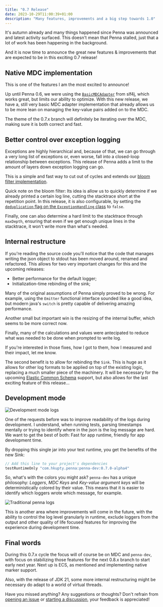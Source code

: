 ```yaml
---
title: "0.7 Release"
date: 2023-10-29T11:00:39+01:00
description: "Many features, improvements and a big step towards 1.0"
---
```


It's autumn already and many things happened since Penna was announced and latest activity surfaced.
This doesn't mean that Penna stalled, just that a lot of work has been happening in the background.

And it is now time to announce the great new features & improvements that are expected to be in this exciting 0.7 release!

<!--more-->

## Native MDC implementation

This is one of the features I am the most excited to announce!

Up until Penna 0.6, we were using the [`BasicMDCAdapter`](https://www.slf4j.org/apidocs/org/slf4j/helpers/BasicMDCAdapter.html) from slf4j, which works great, but limits our ability to optimize.
With this new release, we have a, still very basic MDC adapter implementation that already allows us to be more lean on managing
the key-value pairs added on to the MDC.

The theme of the 0.7.x branch will definitely be iterating over the MDC, making sure it is both correct and fast.

## Better control over exception logging

Exceptions are highly hierarchical and, because of that, we can go through a very long list of exceptions or, even worse, fall into a closed-loop
relationship between exceptions. This release of Penna adds a limit to the amount of layers down exception logging can go.

This is a simple and fast way to cut out of cycles and extends our [bloom filter implementation](https://github.com/hkupty/penna/blob/30015e32d2106d33b39cd235571d461cc495241a/penna-core/src/main/java/penna/core/internals/StackTraceBloomFilter.java).

Quick note on the bloom filter: Its idea is allow us to quickly determine if we already printed a certain log line, cutting the stacktrace short at the repetition point.
In this release, it is also configurable, by setting the [`deduplication` flag on the `ExceptionHandling` class](https://github.com/hkupty/penna/blob/dev/0.7/penna-api/src/main/java/penna/api/config/ExceptionHandling.java) to `false`.

Finally, one can also determine a hard limit to the stacktrace through `maxDepth`, ensuring that even if we get enough unique lines in the stacktrace, it won't write more than
what's needed.

## Internal restructure

If you're reading the source code you'll notice that the code that manages writing the json object to stdout has been moved around, renamed and refactored.
This allows for two very important changes for this and the upcoming releases:

- Better performance for the default logger;
- Initialization-time rebinding of the sink;

Many of the original assumptions of Penna simply proved to be wrong. For example, using the `Emitter` functional interface sounded like a good idea,
but modern java's `switch` is pretty capable of delivering amazing performance.

Another small but important win is the resizing of the internal buffer, which seems to be more correct now.

Finally, many of the calculations and values were antecipated to reduce what was needed to be done when prompted to write log.

If you're interested in those fixes, how I got to them, how I measured and their impact, let me know.

The second benefit is to allow for rebinding the `Sink`. This is huge as it allows for other log formats to be applied on top of the existing logic, replacing a much
smaller piece of the machinery. It will be necessary for the upcoming [Elastic Common Schema](https://www.elastic.co/guide/en/ecs/8.10/ecs-reference.html) support, but also allows for the last exciting feature of this release...

## Development mode

![Development mode logs](/penna/penna-dev.png)

One of the requests before was to improve readability of the logs during development. I understand, when running tests, parsing timestamps mentally or trying to identify where in the json is the log message are hard.
We want to get the best of both: Fast for app runtime, friendly for app development time.

By dropping this single jar into your test runtime, you get the benefits of the new Sink:
```gradle
// Add this line to your project's dependencies
testRuntimeOnly "com.hkupty.penna:penna-dev:0.7.0-alpha4"
```

So, what's with the colors you might ask?
`penna-dev` has a unique philosophy: *Loggers*, *MDC Keys* and *Key-value argument keys* will be deterministically colored by their value. This means that it is easier to identify which loggers wrote which message, for example.

![Traditional penna logs](/penna/penna-core-logs.png)

This is another area where improvements will come in the future, with the ability to control the log level granularly in runtime, exclude loggers from the output and other quality of life focused features for improving the
experience during development time.

## Final words

During this 0.7.x cycle the focus will of course be on MDC and `penna-dev`, with focus on stabilizing those features for the next 0.8.x branch to start early next year. Next up is ECS, as mentioned and implementing native marker support.

Also, with the release of JDK 21, some more internal restructuring might be necessary do adapt to a world of virtual threads.

Have you missed anything? Any suggestions or thoughts? Don't refrain from [opening an issue](https://github.com/hkupty/penna/issues) or [starting a discussion](https://github.com/hkupty/penna/discussions), your feedback is appreciated!
